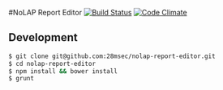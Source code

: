 
#NoLAP Report Editor [![Build Status](https://travis-ci.org/28msec/nolap-report-editor.png?branch=master)](https://travis-ci.org/28msec/nolap-report-editor) [![Code Climate](https://codeclimate.com/github/28msec/nolap-report-editor.png)](https://codeclimate.com/github/28msec/nolap-report-editor)
## Development

```bash
$ git clone git@github.com:28msec/nolap-report-editor.git
$ cd nolap-report-editor
$ npm install && bower install
$ grunt
```
